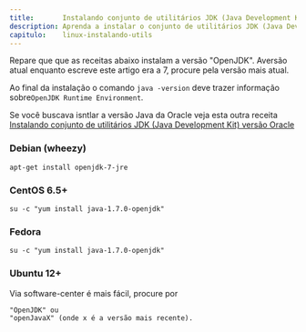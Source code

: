 ```yaml
---
title:       Instalando conjunto de utilitários JDK (Java Development Kit)
description: Aprenda a instalar o conjunto de utilitários JDK (Java Development Kit)
capitulo:    linux-instalando-utils
---
```


Repare que que as receitas abaixo instalam a versão "OpenJDK".  Aversão atual enquanto escreve este artigo era a 7,
procure pela versão mais atual.

Ao final da instalação o comando `java -version` deve trazer informação sobre`OpenJDK Runtime Environment`.

Se você buscava isntlar a versão Java da Oracle veja esta outra receita
[Instalando conjunto de utilitários JDK (Java Development Kit) versão Oracle](/linux/instalando-java-oracle/)

### Debian (wheezy)

	apt-get install openjdk-7-jre


### CentOS 6.5+

    su -c "yum install java-1.7.0-openjdk"


### Fedora


    su -c "yum install java-1.7.0-openjdk"


### Ubuntu 12+

Via software-center é mais fácil, procure por

	"OpenJDK" ou
	"openJavaX" (onde x é a versão mais recente).
